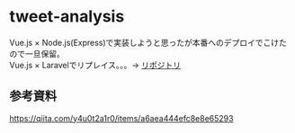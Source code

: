 # tweet-analysis
Vue.js × Node.js(Express)で実装しようと思ったが本番へのデプロイでこけたので一旦保留。  
Vue.js × Laravelでリプレイス。。。→ [リポジトリ](https://github.com/tooooofu24/tweet-analysis-laravel)  

## 参考資料
https://qiita.com/y4u0t2a1r0/items/a6aea444efc8e8e65293
